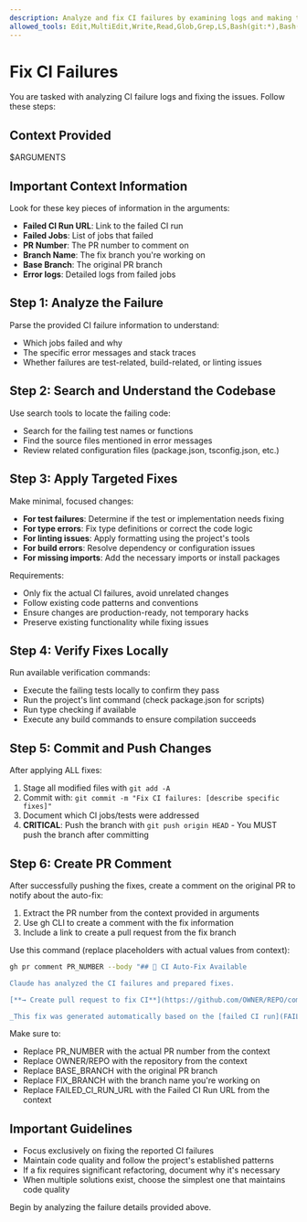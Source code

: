 ```yaml
---
description: Analyze and fix CI failures by examining logs and making targeted fixes
allowed_tools: Edit,MultiEdit,Write,Read,Glob,Grep,LS,Bash(git:*),Bash(bun:*),Bash(npm:*),Bash(npx:*),Bash(gh:*)
---
```


# Fix CI Failures

You are tasked with analyzing CI failure logs and fixing the issues. Follow these steps:

## Context Provided

$ARGUMENTS

## Important Context Information

Look for these key pieces of information in the arguments:

- **Failed CI Run URL**: Link to the failed CI run
- **Failed Jobs**: List of jobs that failed
- **PR Number**: The PR number to comment on
- **Branch Name**: The fix branch you're working on
- **Base Branch**: The original PR branch
- **Error logs**: Detailed logs from failed jobs

## Step 1: Analyze the Failure

Parse the provided CI failure information to understand:

- Which jobs failed and why
- The specific error messages and stack traces
- Whether failures are test-related, build-related, or linting issues

## Step 2: Search and Understand the Codebase

Use search tools to locate the failing code:

- Search for the failing test names or functions
- Find the source files mentioned in error messages
- Review related configuration files (package.json, tsconfig.json, etc.)

## Step 3: Apply Targeted Fixes

Make minimal, focused changes:

- **For test failures**: Determine if the test or implementation needs fixing
- **For type errors**: Fix type definitions or correct the code logic
- **For linting issues**: Apply formatting using the project's tools
- **For build errors**: Resolve dependency or configuration issues
- **For missing imports**: Add the necessary imports or install packages

Requirements:

- Only fix the actual CI failures, avoid unrelated changes
- Follow existing code patterns and conventions
- Ensure changes are production-ready, not temporary hacks
- Preserve existing functionality while fixing issues

## Step 4: Verify Fixes Locally

Run available verification commands:

- Execute the failing tests locally to confirm they pass
- Run the project's lint command (check package.json for scripts)
- Run type checking if available
- Execute any build commands to ensure compilation succeeds

## Step 5: Commit and Push Changes

After applying ALL fixes:

1. Stage all modified files with `git add -A`
2. Commit with: `git commit -m "Fix CI failures: [describe specific fixes]"`
3. Document which CI jobs/tests were addressed
4. **CRITICAL**: Push the branch with `git push origin HEAD` - You MUST push the branch after committing

## Step 6: Create PR Comment

After successfully pushing the fixes, create a comment on the original PR to notify about the auto-fix:

1. Extract the PR number from the context provided in arguments
2. Use gh CLI to create a comment with the fix information
3. Include a link to create a pull request from the fix branch

Use this command (replace placeholders with actual values from context):
```bash
gh pr comment PR_NUMBER --body "## 🤖 CI Auto-Fix Available

Claude has analyzed the CI failures and prepared fixes.

[**→ Create pull request to fix CI**](https://github.com/OWNER/REPO/compare/BASE_BRANCH...FIX_BRANCH?quick_pull=1)

_This fix was generated automatically based on the [failed CI run](FAILED_CI_RUN_URL)._"
```

Make sure to:
- Replace PR_NUMBER with the actual PR number from the context
- Replace OWNER/REPO with the repository from the context
- Replace BASE_BRANCH with the original PR branch
- Replace FIX_BRANCH with the branch name you're working on
- Replace FAILED_CI_RUN_URL with the Failed CI Run URL from the context

## Important Guidelines

- Focus exclusively on fixing the reported CI failures
- Maintain code quality and follow the project's established patterns
- If a fix requires significant refactoring, document why it's necessary
- When multiple solutions exist, choose the simplest one that maintains code quality

Begin by analyzing the failure details provided above.
